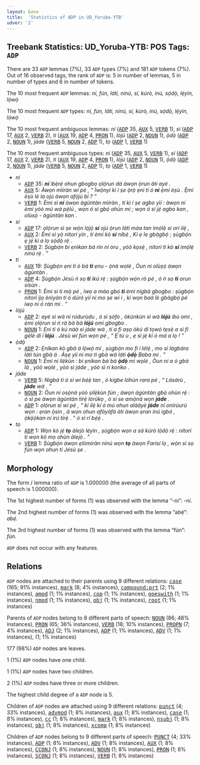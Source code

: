```yaml
---
layout: base
title:  'Statistics of ADP in UD_Yoruba-YTB'
udver: '2'
---
```


## Treebank Statistics: UD_Yoruba-YTB: POS Tags: `ADP`

There are 33 `ADP` lemmas (7%), 33 `ADP` types (7%) and 181 `ADP` tokens (7%).
Out of 16 observed tags, the rank of `ADP` is: 5 in number of lemmas, 5 in number of types and 6 in number of tokens.

The 10 most frequent `ADP` lemmas: <em>ní, fún, láti, nínú, sí, kúrò, inú, sọ́dọ̀, lẹ́yìn, lọ́wọ́</em>

The 10 most frequent `ADP` types:  <em>ní, fún, láti, nínú, sí, kúrò, inú, sọ́dọ̀, lẹ́yìn, lọ́wọ́</em>

The 10 most frequent ambiguous lemmas: <em>ní</em> (<tt><a href="yo_ytb-pos-ADP.html">ADP</a></tt> 35, <tt><a href="yo_ytb-pos-AUX.html">AUX</a></tt> 5, <tt><a href="yo_ytb-pos-VERB.html">VERB</a></tt> 1), <em>sí</em> (<tt><a href="yo_ytb-pos-ADP.html">ADP</a></tt> 17, <tt><a href="yo_ytb-pos-AUX.html">AUX</a></tt> 2, <tt><a href="yo_ytb-pos-VERB.html">VERB</a></tt> 2), <em>ti</em> (<tt><a href="yo_ytb-pos-AUX.html">AUX</a></tt> 19, <tt><a href="yo_ytb-pos-ADP.html">ADP</a></tt> 4, <tt><a href="yo_ytb-pos-PRON.html">PRON</a></tt> 1), <em>lójú</em> (<tt><a href="yo_ytb-pos-ADP.html">ADP</a></tt> 2, <tt><a href="yo_ytb-pos-NOUN.html">NOUN</a></tt> 1), <em>ọ̀dọ̀</em> (<tt><a href="yo_ytb-pos-ADP.html">ADP</a></tt> 2, <tt><a href="yo_ytb-pos-NOUN.html">NOUN</a></tt> 1), <em>jáde</em> (<tt><a href="yo_ytb-pos-VERB.html">VERB</a></tt> 5, <tt><a href="yo_ytb-pos-NOUN.html">NOUN</a></tt> 2, <tt><a href="yo_ytb-pos-ADP.html">ADP</a></tt> 1), <em>tọ</em> (<tt><a href="yo_ytb-pos-ADP.html">ADP</a></tt> 1, <tt><a href="yo_ytb-pos-VERB.html">VERB</a></tt> 1)

The 10 most frequent ambiguous types:  <em>ní</em> (<tt><a href="yo_ytb-pos-ADP.html">ADP</a></tt> 35, <tt><a href="yo_ytb-pos-AUX.html">AUX</a></tt> 5, <tt><a href="yo_ytb-pos-VERB.html">VERB</a></tt> 1), <em>sí</em> (<tt><a href="yo_ytb-pos-ADP.html">ADP</a></tt> 17, <tt><a href="yo_ytb-pos-AUX.html">AUX</a></tt> 2, <tt><a href="yo_ytb-pos-VERB.html">VERB</a></tt> 2), <em>ti</em> (<tt><a href="yo_ytb-pos-AUX.html">AUX</a></tt> 19, <tt><a href="yo_ytb-pos-ADP.html">ADP</a></tt> 4, <tt><a href="yo_ytb-pos-PRON.html">PRON</a></tt> 1), <em>lójú</em> (<tt><a href="yo_ytb-pos-ADP.html">ADP</a></tt> 2, <tt><a href="yo_ytb-pos-NOUN.html">NOUN</a></tt> 1), <em>ọ̀dọ̀</em> (<tt><a href="yo_ytb-pos-ADP.html">ADP</a></tt> 2, <tt><a href="yo_ytb-pos-NOUN.html">NOUN</a></tt> 1), <em>jáde</em> (<tt><a href="yo_ytb-pos-VERB.html">VERB</a></tt> 5, <tt><a href="yo_ytb-pos-NOUN.html">NOUN</a></tt> 2, <tt><a href="yo_ytb-pos-ADP.html">ADP</a></tt> 1), <em>tọ</em> (<tt><a href="yo_ytb-pos-ADP.html">ADP</a></tt> 1, <tt><a href="yo_ytb-pos-VERB.html">VERB</a></tt> 1)


* <em>ní</em>
  * <tt><a href="yo_ytb-pos-ADP.html">ADP</a></tt> 35: <em><b>ní</b> ìbẹ̀rẹ̀ ohun gbogbo ọlọ́run dá àwọn ọ̀run àti ayé .</em>
  * <tt><a href="yo_ytb-pos-AUX.html">AUX</a></tt> 5: <em>Àwọn mìíràn wí pé , “ Ìwọ̀nyí kì í ṣe ọ̀rọ̀ ẹni tí ó <b>ní</b> ẹ̀mí èṣù . Ẹ̀mi èṣù lè la ojú àwọn afọ́jú bí ? ”</em>
  * <tt><a href="yo_ytb-pos-VERB.html">VERB</a></tt> 1: <em>Èmi sì <b>ní</b> àwọn àgùntàn mìíràn , tí kì í ṣe agbo yìí : àwọn ni èmi yóò mú wá pẹ̀lú , wọn ó sì gbọ́ ohùn mi ; wọn ó sì jẹ́ agbo kan , olùsọ́ - àgùntàn kan .</em>
* <em>sí</em>
  * <tt><a href="yo_ytb-pos-ADP.html">ADP</a></tt> 17: <em>ọlọ́run sì ṣe wọ́n lọ́jọ̀ <b>sí</b> ojú ọ̀run láti máa tan ìmọ́lẹ̀ si orí ilẹ̀ ,</em>
  * <tt><a href="yo_ytb-pos-AUX.html">AUX</a></tt> 2: <em>Èmi sì yọ̀ nítorí yín , tí èmi kò <b>sí</b> níbẹ̀ , Kí ẹ le gbàgbọ́ ; ṣùgbọ́n ẹ jẹ́ kí a lọ sọ́dọ̀ rẹ̀ .</em>
  * <tt><a href="yo_ytb-pos-VERB.html">VERB</a></tt> 2: <em>Ṣùgbọ́n bí ẹnìkan bá rìn ní òru , yóò kọsẹ̀ , nítorí tí kò <b>sí</b> ìmọ́lẹ̀ nínú rẹ̀ . ”</em>
* <em>ti</em>
  * <tt><a href="yo_ytb-pos-AUX.html">AUX</a></tt> 19: <em>Ṣùgbọ́n ẹni tí ó bá <b>ti</b> ẹnu - ọ̀nà wọlé , Òun ni olùṣọ́ àwọn àgùntàn .</em>
  * <tt><a href="yo_ytb-pos-ADP.html">ADP</a></tt> 4: <em>Ṣùgbọ́n Jésù ń sọ <b>ti</b> ikú rẹ̀ : ṣùgbọ́n wọ́n rò pé , ó ń sọ <b>ti</b> orun sísùn .</em>
  * <tt><a href="yo_ytb-pos-PRON.html">PRON</a></tt> 1: <em>Èmi sì ti mọ̀ pé , ìwọ a máa gbọ́ <b>ti</b> èmi nígbà gbogbo : ṣùgbọ́n nítorí ìjọ ènìyàn tí ó dúró yìí ni mo ṣe wí i , kí wọn baà lè gbàgbọ́ pé ìwọ ni ó rán mi . ”</em>
* <em>lójú</em>
  * <tt><a href="yo_ytb-pos-ADP.html">ADP</a></tt> 2: <em>ayé sì wà ní rúdurùdu , ó sì ṣófo , òkùnkùn sì wà <b>lójú</b> ibú omi , ẹ̀mí ọlọ́run sì ń rá bà bà <b>lójú</b> omi gbogbo .</em>
  * <tt><a href="yo_ytb-pos-NOUN.html">NOUN</a></tt> 1: <em>Ẹni tí ó kú náà sì jáde wá , tí a fi aṣọ òkú dì tọwọ́ tẹsẹ̀ a sì fi gèlè dì í <b>lójú</b> . Jésù wí fún wọn pé , “ Ẹ tú u , ẹ sì jẹ́ kí ó má a lọ ! ”</em>
* <em>ọ̀dọ̀</em>
  * <tt><a href="yo_ytb-pos-ADP.html">ADP</a></tt> 2: <em>Ẹnìkan kò gbà á lọ́wọ́ mi , ṣùgbọ́n mo fi í lélẹ̀ , mo sì lágbára láti tún gbà á . Àṣẹ yìí ni mo ti gbà wá láti <b>ọ̀dọ̀</b> Baba mi . ”</em>
  * <tt><a href="yo_ytb-pos-NOUN.html">NOUN</a></tt> 1: <em>Èmi ni ìlẹ̀kùn : bí ẹnìkan bá bá <b>ọ̀dọ̀</b> mi wọlé , Òun ni a ó gbà là , yóò wọlé , yóò sì jáde , yóò sì rí koríko .</em>
* <em>jáde</em>
  * <tt><a href="yo_ytb-pos-VERB.html">VERB</a></tt> 5: <em>Nígbà tí ó sì wí bẹ́ẹ̀ tan , ó kígbe lóhùn rara pé , “ Lásárù , <b>jáde</b> wá . ”</em>
  * <tt><a href="yo_ytb-pos-NOUN.html">NOUN</a></tt> 2: <em>Òun ni osọ́nà yóò ṣílẹ̀kùn fún ; àwọn àgùntàn gbọ́ ohùn rẹ̀ : ó sì pe àwọn àgùntàn tirẹ̀ lórúkọ , ó sì se amọ̀nà wọn <b>jáde</b> .</em>
  * <tt><a href="yo_ytb-pos-ADP.html">ADP</a></tt> 1: <em>ọlọ́run sì wí pé , “ kí ilẹ̀ kí ó mú ohun alààyè <b>jáde</b> ní onírúurú wọn : ẹran ọ̀sìn , à wọn ohun afàyàfà àti àwọn ẹran inú igbó , ọ̀kọ̀ọ̀kan ní irú tirẹ̀ . ” ó sì rí bẹ́ẹ̀ .</em>
* <em>tọ</em>
  * <tt><a href="yo_ytb-pos-ADP.html">ADP</a></tt> 1: <em>Wọn kò jẹ́ <b>tọ</b> àlejò lẹ́yìn , ṣùgbọ́n wọn a sá kúrò lọ́dọ̀ rẹ̀ : nítorí tí wọn kò mọ ohùn àlejò . ”</em>
  * <tt><a href="yo_ytb-pos-VERB.html">VERB</a></tt> 1: <em>Ṣùgbọ́n àwọn ẹlòmíràn nínú wọn <b>tọ</b> àwọn Farisí lọ , wọ́n sì sọ fún wọn ohun tí Jésù ṣe .</em>

## Morphology

The form / lemma ratio of `ADP` is 1.000000 (the average of all parts of speech is 1.000000).

The 1st highest number of forms (1) was observed with the lemma “-ní”: <em>-ní</em>.

The 2nd highest number of forms (1) was observed with the lemma “abẹ́”: <em>abẹ́</em>.

The 3rd highest number of forms (1) was observed with the lemma “fún”: <em>fún</em>.

`ADP` does not occur with any features.


## Relations

`ADP` nodes are attached to their parents using 9 different relations: <tt><a href="yo_ytb-dep-case.html">case</a></tt> (165; 91% instances), <tt><a href="yo_ytb-dep-mark.html">mark</a></tt> (8; 4% instances), <tt><a href="yo_ytb-dep-compound-prt.html">compound:prt</a></tt> (2; 1% instances), <tt><a href="yo_ytb-dep-amod.html">amod</a></tt> (1; 1% instances), <tt><a href="yo_ytb-dep-cop.html">cop</a></tt> (1; 1% instances), <tt><a href="yo_ytb-dep-goeswith.html">goeswith</a></tt> (1; 1% instances), <tt><a href="yo_ytb-dep-nmod.html">nmod</a></tt> (1; 1% instances), <tt><a href="yo_ytb-dep-obj.html">obj</a></tt> (1; 1% instances), <tt><a href="yo_ytb-dep-root.html">root</a></tt> (1; 1% instances)

Parents of `ADP` nodes belong to 8 different parts of speech: <tt><a href="yo_ytb-pos-NOUN.html">NOUN</a></tt> (86; 48% instances), <tt><a href="yo_ytb-pos-PRON.html">PRON</a></tt> (65; 36% instances), <tt><a href="yo_ytb-pos-VERB.html">VERB</a></tt> (18; 10% instances), <tt><a href="yo_ytb-pos-PROPN.html">PROPN</a></tt> (7; 4% instances), <tt><a href="yo_ytb-pos-ADJ.html">ADJ</a></tt> (2; 1% instances), <tt><a href="yo_ytb-pos-ADP.html">ADP</a></tt> (1; 1% instances), <tt><a href="yo_ytb-pos-ADV.html">ADV</a></tt> (1; 1% instances),  (1; 1% instances)

177 (98%) `ADP` nodes are leaves.

1 (1%) `ADP` nodes have one child.

1 (1%) `ADP` nodes have two children.

2 (1%) `ADP` nodes have three or more children.

The highest child degree of a `ADP` node is 5.

Children of `ADP` nodes are attached using 9 different relations: <tt><a href="yo_ytb-dep-punct.html">punct</a></tt> (4; 33% instances), <tt><a href="yo_ytb-dep-advmod.html">advmod</a></tt> (1; 8% instances), <tt><a href="yo_ytb-dep-aux.html">aux</a></tt> (1; 8% instances), <tt><a href="yo_ytb-dep-case.html">case</a></tt> (1; 8% instances), <tt><a href="yo_ytb-dep-cc.html">cc</a></tt> (1; 8% instances), <tt><a href="yo_ytb-dep-mark.html">mark</a></tt> (1; 8% instances), <tt><a href="yo_ytb-dep-nsubj.html">nsubj</a></tt> (1; 8% instances), <tt><a href="yo_ytb-dep-obj.html">obj</a></tt> (1; 8% instances), <tt><a href="yo_ytb-dep-xcomp.html">xcomp</a></tt> (1; 8% instances)

Children of `ADP` nodes belong to 9 different parts of speech: <tt><a href="yo_ytb-pos-PUNCT.html">PUNCT</a></tt> (4; 33% instances), <tt><a href="yo_ytb-pos-ADP.html">ADP</a></tt> (1; 8% instances), <tt><a href="yo_ytb-pos-ADV.html">ADV</a></tt> (1; 8% instances), <tt><a href="yo_ytb-pos-AUX.html">AUX</a></tt> (1; 8% instances), <tt><a href="yo_ytb-pos-CCONJ.html">CCONJ</a></tt> (1; 8% instances), <tt><a href="yo_ytb-pos-NOUN.html">NOUN</a></tt> (1; 8% instances), <tt><a href="yo_ytb-pos-PRON.html">PRON</a></tt> (1; 8% instances), <tt><a href="yo_ytb-pos-SCONJ.html">SCONJ</a></tt> (1; 8% instances), <tt><a href="yo_ytb-pos-VERB.html">VERB</a></tt> (1; 8% instances)

